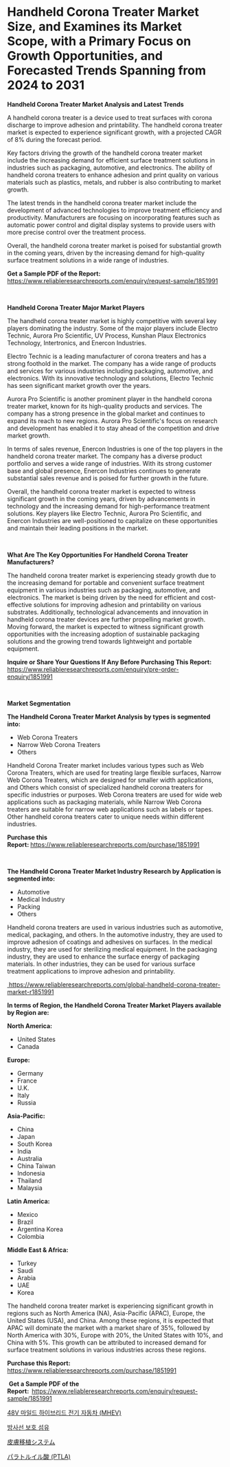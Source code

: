 <p><h1>Handheld Corona Treater Market Size, and Examines its Market Scope, with a Primary Focus on Growth Opportunities, and Forecasted Trends Spanning from 2024 to 2031</h1></p><p><strong>Handheld Corona Treater Market Analysis and Latest Trends</strong></p>
<p><p>A handheld corona treater is a device used to treat surfaces with corona discharge to improve adhesion and printability. The handheld corona treater market is expected to experience significant growth, with a projected CAGR of 8% during the forecast period.</p><p>Key factors driving the growth of the handheld corona treater market include the increasing demand for efficient surface treatment solutions in industries such as packaging, automotive, and electronics. The ability of handheld corona treaters to enhance adhesion and print quality on various materials such as plastics, metals, and rubber is also contributing to market growth.</p><p>The latest trends in the handheld corona treater market include the development of advanced technologies to improve treatment efficiency and productivity. Manufacturers are focusing on incorporating features such as automatic power control and digital display systems to provide users with more precise control over the treatment process.</p><p>Overall, the handheld corona treater market is poised for substantial growth in the coming years, driven by the increasing demand for high-quality surface treatment solutions in a wide range of industries.</p></p>
<p><strong>Get a Sample PDF of the Report:&nbsp;</strong> <a href="https://www.reliableresearchreports.com/enquiry/request-sample/1851991">https://www.reliableresearchreports.com/enquiry/request-sample/1851991</a></p>
<p>&nbsp;</p>
<p><strong>Handheld Corona Treater Major Market Players</strong></p>
<p><p>The handheld corona treater market is highly competitive with several key players dominating the industry. Some of the major players include Electro Technic, Aurora Pro Scientific, UV Process, Kunshan Plaux Electronics Technology, Intertronics, and Enercon Industries.</p><p>Electro Technic is a leading manufacturer of corona treaters and has a strong foothold in the market. The company has a wide range of products and services for various industries including packaging, automotive, and electronics. With its innovative technology and solutions, Electro Technic has seen significant market growth over the years.</p><p>Aurora Pro Scientific is another prominent player in the handheld corona treater market, known for its high-quality products and services. The company has a strong presence in the global market and continues to expand its reach to new regions. Aurora Pro Scientific's focus on research and development has enabled it to stay ahead of the competition and drive market growth.</p><p>In terms of sales revenue, Enercon Industries is one of the top players in the handheld corona treater market. The company has a diverse product portfolio and serves a wide range of industries. With its strong customer base and global presence, Enercon Industries continues to generate substantial sales revenue and is poised for further growth in the future.</p><p>Overall, the handheld corona treater market is expected to witness significant growth in the coming years, driven by advancements in technology and the increasing demand for high-performance treatment solutions. Key players like Electro Technic, Aurora Pro Scientific, and Enercon Industries are well-positioned to capitalize on these opportunities and maintain their leading positions in the market.</p></p>
<p>&nbsp;</p>
<p><strong>What Are The Key Opportunities For Handheld Corona Treater Manufacturers?</strong></p>
<p><p>The handheld corona treater market is experiencing steady growth due to the increasing demand for portable and convenient surface treatment equipment in various industries such as packaging, automotive, and electronics. The market is being driven by the need for efficient and cost-effective solutions for improving adhesion and printability on various substrates. Additionally, technological advancements and innovation in handheld corona treater devices are further propelling market growth. Moving forward, the market is expected to witness significant growth opportunities with the increasing adoption of sustainable packaging solutions and the growing trend towards lightweight and portable equipment.</p></p>
<p><strong>Inquire or Share Your Questions If Any Before Purchasing This Report:</strong> <a href="https://www.reliableresearchreports.com/enquiry/pre-order-enquiry/1851991">https://www.reliableresearchreports.com/enquiry/pre-order-enquiry/1851991</a></p>
<p>&nbsp;</p>
<p><strong>Market Segmentation</strong></p>
<p><strong>The Handheld Corona Treater Market Analysis by types is segmented into:</strong></p>
<p><ul><li>Web Corona Treaters</li><li>Narrow Web Corona Treaters</li><li>Others</li></ul></p>
<p><p>Handheld Corona Treater market includes various types such as Web Corona Treaters, which are used for treating large flexible surfaces, Narrow Web Corona Treaters, which are designed for smaller width applications, and Others which consist of specialized handheld corona treaters for specific industries or purposes. Web Corona treaters are used for wide web applications such as packaging materials, while Narrow Web Corona treaters are suitable for narrow web applications such as labels or tapes. Other handheld corona treaters cater to unique needs within different industries.</p></p>
<p><strong>Purchase this Report:&nbsp;</strong><a href="https://www.reliableresearchreports.com/purchase/1851991">https://www.reliableresearchreports.com/purchase/1851991</a></p>
<p>&nbsp;</p>
<p><strong>The Handheld Corona Treater Market Industry Research by Application is segmented into:</strong></p>
<p><ul><li>Automotive</li><li>Medical Industry</li><li>Packing</li><li>Others</li></ul></p>
<p><p>Handheld corona treaters are used in various industries such as automotive, medical, packaging, and others. In the automotive industry, they are used to improve adhesion of coatings and adhesives on surfaces. In the medical industry, they are used for sterilizing medical equipment. In the packaging industry, they are used to enhance the surface energy of packaging materials. In other industries, they can be used for various surface treatment applications to improve adhesion and printability.</p></p>
<p><a href="https://www.reliableresearchreports.com/global-handheld-corona-treater-market-r1851991">&nbsp;https://www.reliableresearchreports.com/global-handheld-corona-treater-market-r1851991</a></p>
<p><strong>In terms of Region, the Handheld Corona Treater Market Players available by Region are:</strong></p>
<p>
    <p> <strong> North America: </strong>
        <ul>
            <li>United States</li>
            <li>Canada</li>
        </ul>
        </p> 
    <p> <strong> Europe: </strong>
        <ul>
            <li>Germany</li>
            <li>France</li>
            <li>U.K.</li>
            <li>Italy</li>
            <li>Russia</li>
        </ul>
        </p> 
    <p> <strong> Asia-Pacific: </strong>
        <ul>
            <li>China</li>
            <li>Japan</li>
            <li>South Korea</li>
            <li>India</li>
            <li>Australia</li>
            <li>China Taiwan</li>
            <li>Indonesia</li>
            <li>Thailand</li>
            <li>Malaysia</li>
        </ul>
        </p> 
    <p> <strong> Latin America: </strong>
        <ul>
            <li>Mexico</li>
            <li>Brazil</li>
            <li>Argentina Korea</li>
            <li>Colombia</li>
        </ul>
        </p> 
    <p> <strong> Middle East & Africa: </strong>
        <ul>
            <li>Turkey</li>
            <li>Saudi</li>
            <li>Arabia</li>
            <li>UAE</li>
            <li>Korea</li>
        </ul>
    </p>
    </p>
<p><p>The handheld corona treater market is experiencing significant growth in regions such as North America (NA), Asia-Pacific (APAC), Europe, the United States (USA), and China. Among these regions, it is expected that APAC will dominate the market with a market share of 35%, followed by North America with 30%, Europe with 20%, the United States with 10%, and China with 5%. This growth can be attributed to increased demand for surface treatment solutions in various industries across these regions.</p></p>
<p><strong>Purchase this Report: </strong><a href="https://www.reliableresearchreports.com/purchase/1851991">https://www.reliableresearchreports.com/purchase/1851991</a></p>
<p>&nbsp;<strong>Get a Sample PDF of the Report:&nbsp;&nbsp;</strong><a href="https://www.reliableresearchreports.com/enquiry/request-sample/1851991">https://www.reliableresearchreports.com/enquiry/request-sample/1851991</a></p>
<p><strong></strong></p>
<p><p><a href="https://medium.com/@joananitzsche/48v-mild-hybrid-electric-vehicle-mhev-%EC%8B%9C%EC%9E%A5%EC%9D%84-%EB%B6%84%EC%84%9D%ED%95%98%EA%B3%A0-%EC%9E%88%EC%8A%B5%EB%8B%88%EB%8B%A4-%EA%B8%80%EB%A1%9C%EB%B2%8C-%EC%82%B0%EC%97%85-%EC%A0%84%EB%A7%9D%EA%B3%BC-%EC%98%88%EC%B8%A1-2024%EB%85%84%EB%B6%80%ED%84%B0-2031%EB%85%84-187d58eadf50">48V 마일드 하이브리드 전기 자동차 (MHEV)</a></p><p><a href="https://medium.com/@edaunhshhs/%EB%B0%A9%EC%82%AC%EC%84%A0-%EB%B3%B4%ED%98%B8-%EC%A7%81%EB%AC%BC-%EC%8B%9C%EC%9E%A5%EC%9D%80-%EC%8B%9C%EC%9E%A5-%EC%A0%90%EC%9C%A0%EC%9C%A8-%ED%81%AC%EA%B8%B0-%EB%B0%8F-2031%EB%85%84%EA%B9%8C%EC%A7%80%EC%9D%98-%EC%98%88%EC%83%81-%EC%98%88%EC%B8%A1%EC%97%90-%EC%B4%88%EC%A0%90%EC%9D%84-%EB%A7%9E%EC%B6%A5%EB%8B%88%EB%8B%A4-beb0606f6629">방사선 보호 섬유</a></p><p><a href="https://medium.com/@brycenboyer2023/2024%E5%B9%B4%E3%81%8B%E3%82%892031%E5%B9%B4%E3%81%BE%E3%81%A7%E3%81%AE%E6%9C%9F%E9%96%93%E3%81%AE%E7%9A%AE%E8%86%9A%E7%A7%BB%E6%A4%8D%E3%82%B7%E3%82%B9%E3%83%86%E3%83%A0%E5%B8%82%E5%A0%B4%E5%88%86%E6%9E%90%E3%81%A8%E3%82%B5%E3%82%A4%E3%82%BA%E4%BA%88%E6%B8%AC-4755ca5b937f">皮膚移植システム</a></p><p><a href="https://medium.com/@amehdzmay/p-toluic-acid-ptla-%E5%B8%82%E5%A0%B4%E5%B1%95%E6%9C%9B-%E6%A5%AD%E7%95%8C%E6%A6%82%E8%A6%81%E3%81%A8%E4%BA%88%E6%B8%AC-2024%E5%B9%B4%E3%81%8B%E3%82%892031%E5%B9%B4-a153b70a0c13">パラトルイル酸 (PTLA)</a></p></p>